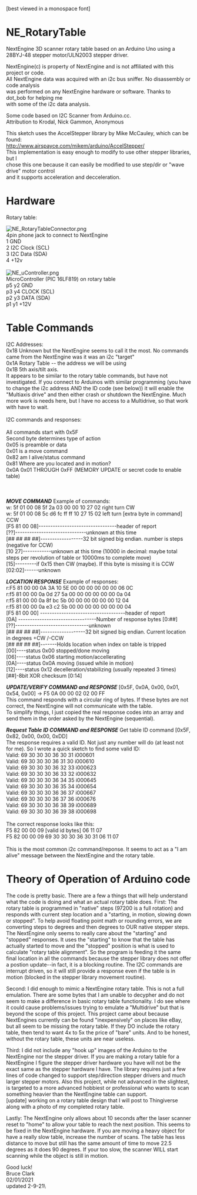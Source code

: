 [best viewed in a monospace font]
# NE_RotaryTable
NextEngine 3D scanner rotary table based on an Arduino Uno using a 28BYJ-48 stepper motor/ULN2003 stepper driver.

NextEngine(c) is property of NextEngine and is not affiliated with this project or code.\
All NextEngine data was acquired with an i2c bus sniffer.  No disassembly or code analysis\
was performed on any NextEngine hardware or software.  Thanks to dot_bob for helping me \
with some of the i2c data analysis.

Some code based on I2C Scanner from Arduino.cc.\
Attribution to Krodal, Nick Gammon, Anonymous

This sketch uses the AccelStepper library by Mike McCauley, which can be found:\
http://www.airspayce.com/mikem/arduino/AccelStepper/ \
This implementation is easy enough to modify to use other stepper libraries, but I \
chose this one because it can easily be modified to use step/dir or "wave drive" motor control\
and it supports acceleration and decceleration.

# Hardware
Rotary table:

![NE_RotaryTableConnector.png](https://github.com/1bigpig/NE_RotaryTable/blob/main/NE_RotaryTableConnector.png)
\
4pin phone jack to connect to NextEngine\
1 GND\
2 I2C Clock (SCL)\
3 I2C Data  (SDA)\
4 +12v\
\
![NE_uController.png](https://github.com/1bigpig/NE_RotaryTable/blob/main/NE_uController.png)
\
MicroController (PIC 16LF819) on rotary table\
p5	y2	GND \
p3	y4	CLOCK (SCL)\
p2	y3	DATA  (SDA)\
p1	y1	+12V

# Table Commands
I2C Addresses:\
0x18 Unknown but the NextEngine seems to call it the most.  No commands came from the NextEngine was it was an i2c "target"\
0x1A Rotary Table -- the address we will be using\
0x1B 5th axis/tilt axis.\
It appears to be similar to the rotary table commands, but have not investigated.  If you connect 
to Arduinos with similar programming (you have to change the i2c address AND the ID code (see below)) it will enable the 
"Multiaxis drive" and then either crash or shutdown the NextEngine.  Much more work is needs here, but I have no access to a 
Multidrive, so that work with have to wait.
\
\
I2C commands and responses:\
\
All commands start with 0x5F\
Second byte determines type of action\
0x05 is preamble or data\
0x01 is a move command\
0x82 am I alive/status command\
0x81 Where are you located and in motion?\
0x0A 0x01 THROUGH 0xFF (MEMORY UPDATE or secret code to enable table)\
\
\
\
___MOVE COMMAND___
Example of commands:\
w: 5f 01 00 08 5f 2a 03 00 00 10 27 02    right turn CW\
w: 5f 01 00 08 5c d6 fc ff ff 10 27 15 02   left turn [extra byte in command] CCW\
  [F5 81 00 08]---------------------------------header of report\
              [??]------------------------------unknown at this time\
                 [## ## ## ##]------------------32 bit signed big endian. number is steps  (negative for CCW)\
                             [10 27]------------unknown at this time (10000 in decimal: maybe total steps per revolution of table or 10000ms to complete move)\
                                   [15]---------if 0x15 then CW (maybe).  If this byte is missing it is CCW\
                                   [02:02]------unknown
                                   
                                   
___LOCATION RESPONSE___
Example of responses:\
r:F5 81 00 00 0A 3A 10 5E 00 00 00 00 00 00 06 0C\
r:f5 81 00 00 0a 0d 27 5a 00 00 00 00 00 00 0a 04\
r:f5 81 00 00 0a 8f bc 5b 00 00 00 00 00 00 12 04\
r:f5 81 00 00 0a e3 c2 5b 00 00 00 00 00 00 00 04\
 [F5 81 00 00] ------------------------------------header of report\
             [0A] ---------------------------------Number of response bytes [0:##]\
                [??]-------------------------------unknown \
                   [## ## ## ##]-------------------32 bit signed big endian. Current location in degrees +CW /-CCW\
                               [## ## ## ##]-------Holds location when index on table is tripped\
                                           [00]----status 0x00 stopped/done moving\
                                           [06]----status 0x06 starting motion/accellerating\
                                           [0A]----status 0x0A moving (issued while in motion)\
                                           [12]----status 0x12 decelleration/stabilizing (usually repeated 3 times)\
                                              [##]-8bit XOR checksum [0:14]
                                              
___UPDATE/VERIFY COMMAND and RESPONSE___
[0x5F, 0x0A, 0x00, 0x01, 0x54, 0x00] -> F5 0A 00 00 02 02 00 FF\
This command responds with a circular ring of bytes.  If these bytes are not correct, the NextEngine will not communicate with the table.\
To simplify things, I just copied the real response codes into an array and send them in the order asked by the NextEngine (sequential).

___Request Table ID COMMAND and RESPONSE___
Get table ID command [0x5F, 0x82, 0x00, 0x00, 0xDD]\
The response requires a valid ID.  Not just any number will do (at least not for me).  So I wrote a quick sketch to find some valid ID:\
Valid:  69 30 30 30 36 30 31  i000601\
Valid:  69 30 30 30 36 31 30  i000610\
Valid:  69 30 30 30 36 32 33  i000623\
Valid:  69 30 30 30 36 33 32  i000632\
Valid:  69 30 30 30 36 34 35  i000645\
Valid:  69 30 30 30 36 35 34  i000654\
Valid:  69 30 30 30 36 36 37  i000667\
Valid:  69 30 30 30 36 37 36  i000676\
Valid:  69 30 30 30 36 38 39  i000689\
Valid:  69 30 30 30 36 39 38  i000698\
\
The correct response looks like this:\
F5 82 00 00 09 [valid id bytes] 06 11 07\
F5 82 00 00 09 69 30 30 30 36 30 31 06 11 07\
\
This is the most common i2c command/reponse.  It seems to act as a "I am alive" message between the NextEngine and the rotary table.

# Theory of Operation of Arduino code
The code is pretty basic.  There are a few a things that will help understand what the code is doing and what an actual rotary table does.
First:  The rotary table is programmed in "native" steps (97200 is a full rotation) and responds with current step location and a
"starting, in motion, slowing down or stopped". To help avoid floating point math or rounding errors, we are converting steps to degrees and
then degrees to OUR native stepper steps. The NextEngine only seems to really care about the "starting" and "stopped" responses.  It uses the
"starting" to know that the table has actually started to move and the "stopped" position is what is used to calculate "rotary table alignment".
So the program is feeding it the same final location in all the commands because the stepper library does not offer a postion update--in fact, it
is a blocking routine.  The I2C commands are interrupt driven, so it will still provide a response even if the table is in motion (blocked in the
stepper library movement routine).

Second:  I did enough to mimic a NextEngine rotary table.  This is not a full emulation.  There are some bytes that I am unable to decypher and do not
seem to make a difference in basic rotary table functionality.  I do see where it could cause problems/issues trying to emulate a "Multidrive" but that
is beyond the scope of this project.  This project came about because NextEngines currently can be found "inexpensively" on places like eBay, but all
seem to be missing the rotary table.  If they DO include the rotary table, then tend to want 4x to 5x the price of "bare" units.  And to be honest, without
the rotary table, these units are near useless.

Third:  I did not include any "hook up" images of the Arduino to the NextEngine nor the stepper driver.  If you are making a rotary table for a NextEngine
I figure the stepper driver hardware you have will not be the exact same as the stepper hardware I have.  The library requires just a few lines of code
changed to support step/direction stepper drivers and much larger stepper motors.  Also this project, while not advanced in the slightest, is targeted to a
more advanced hobbiest or professional who wants to scan something heavier than the NextEngine table can support.\
[update] working on a rotary table design that I will post to Thingiverse along with a photo of my completed rotary table.

Lastly:  The NextEngine only allows about 10 seconds after the laser scanner reset to "home" to allow your table to reach the next position.  This seems to
be fixed in the NextEngine hardware.  If you are moving a heavy object for have a really slow table, increase the number of scans.  The table has less distance
to move but still has the same amount of time to move 22.5 degrees as it does 90 degrees.  If your too slow, the scanner WILL start scanning while the object
is still in motion.

Good luck!\
Bruce Clark\
02/01/2021\
updated 2-9-21\
